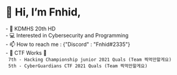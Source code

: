 <h1>👋 Hi, I’m Fnhid,</h1>
- 🏫 KDMHS 20th HD <br>
- 💻 Interested in Cybersecurity and Programming <br>
- 📫 How to reach me : {"Discord" : "Fnhid#2335"} <br>
- 🚩 CTF Works 🚩<br>
<code> 7th - Hacking Championship junior 2021 Quals (Team 찍먹만할게요) </code><br>
<code> 5th - CyberGuardians CTF 2021 Quals (Team 찍먹만할게요) </code>

<!---
Fnhid/Fnhid is a ✨ special ✨ repository because its `README.md` (this file) appears on your GitHub profile.
You can click the Preview link to take a look at your changes.
--->
